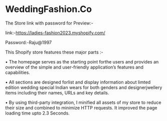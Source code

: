 # WeddingFashion.Co

The Store link with password for Preview:-

link:-https://ladies-fashion2023.myshopify.com/

Password:-Raju@1997

This Shopify store features these major parts :-

• The homepage serves as the starting point forthe users and provides an
overview of the simple and user-friendly application’s features and capabilities.

• All sections are designed forlist and display information about limted edition
wedding special Indian wears for both genders and designerjwellery items
including their names, URLs and key details.

• By using third-party integration, I minified all assets of my store to reduce
their size and combined to minimize HTTP requests. It improved the page
loading time upto 2.3 Seconds.
